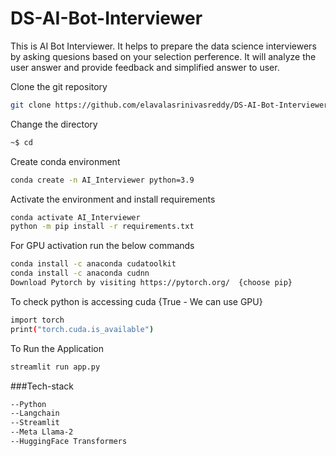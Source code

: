 # DS-AI-Bot-Interviewer
This is AI Bot Interviewer. It helps to prepare the data science interviewers by asking quesions based on your selection perference. It will analyze the user answer and provide feedback and simplified answer to user.

Clone the git repository
```bash
git clone https://github.com/elavalasrinivasreddy/DS-AI-Bot-Interviewer.git
```
Change the directory
```bash
~$ cd
```
Create conda environment
```bash
conda create -n AI_Interviewer python=3.9
```
Activate the environment and install requirements
```bash
conda activate AI_Interviewer
python -m pip install -r requirements.txt
```
For GPU activation run the below commands 
```bash
conda install -c anaconda cudatoolkit
conda install -c anaconda cudnn
Download Pytorch by visiting https://pytorch.org/  {choose pip}
```
To check python is accessing cuda {True - We can use GPU}
```bash
import torch
print("torch.cuda.is_available")
```
To Run the Application
```bash
streamlit run app.py
```
###Tech-stack
```bash
--Python
--Langchain
--Streamlit
--Meta Llama-2
--HuggingFace Transformers
```